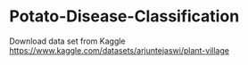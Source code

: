 # Potato-Disease-Classification
Download data set from Kaggle
https://www.kaggle.com/datasets/arjuntejaswi/plant-village
